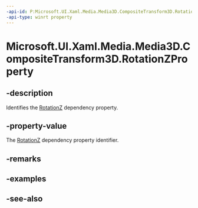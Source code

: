 ```yaml
---
-api-id: P:Microsoft.UI.Xaml.Media.Media3D.CompositeTransform3D.RotationZProperty
-api-type: winrt property
---
```


<!-- Property syntax
public Windows.UI.Xaml.DependencyProperty RotationZProperty { get; }
-->

# Microsoft.UI.Xaml.Media.Media3D.CompositeTransform3D.RotationZProperty

## -description
Identifies the [RotationZ](compositetransform3d_rotationz.md) dependency property.

## -property-value
The [RotationZ](compositetransform3d_rotationz.md) dependency property identifier.

## -remarks

## -examples

## -see-also

